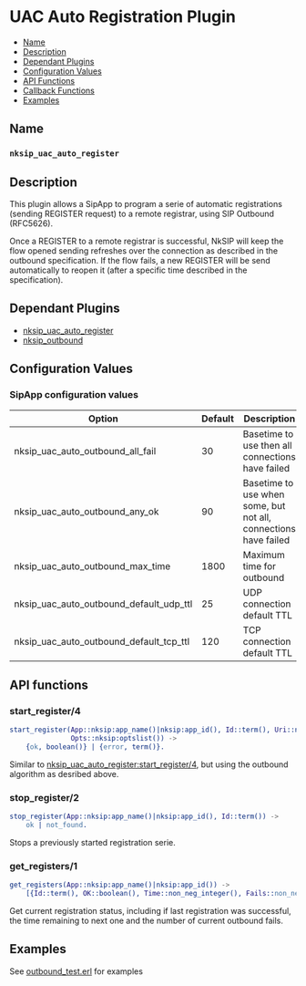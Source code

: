 # UAC Auto Registration Plugin

* [Name](#name)
* [Description](#description)
* [Dependant Plugins](#dependant-plugins)
* [Configuration Values](#configuration-values)
* [API Functions](#api-functions)
* [Callback Functions](#callback-functions)
* [Examples](#examples)


## Name
### `nksip_uac_auto_register`


## Description

This plugin allows a SipApp to program a serie of automatic registrations (sending REGISTER request) to a remote registrar, using SIP Outbound (RFC5626).

Once a REGISTER to a remote registrar is successful, NkSIP will keep the flow opened sending refreshes over the connection as described in the outbound specification. If the flow fails, a new REGISTER will be send automatically to reopen it (after a specific time described in the specification).


## Dependant Plugins

* [nksip_uac_auto_register](#auto_register.md)
* [nksip_outbound](#outbound.md)


## Configuration Values

### SipApp configuration values

Option|Default|Description
---|---|---
nksip_uac_auto_outbound_all_fail|30|Basetime to use then all connections have failed
nksip_uac_auto_outbound_any_ok|90|Basetime to use when some, but not all, connections have failed
nksip_uac_auto_outbound_max_time|1800|Maximum time for outbound
nksip_uac_auto_outbound_default_udp_ttl|25|UDP connection default TTL
nksip_uac_auto_outbound_default_tcp_ttl|120|TCP connection default TTL


## API functions

### start_register/4

```erlang
start_register(App::nksip:app_name()|nksip:app_id(), Id::term(), Uri::nksip:user_uri(),
			   Opts::nksip:optslist()) -> 
    {ok, boolean()} | {error, term()}.
```

Similar to [nksip_uac_auto_register:start_register/4](#auto_register.md#start_register4), but using the outbound algorithm as desribed above.


### stop_register/2

```erlang
stop_register(App::nksip:app_name()|nksip:app_id(), Id::term()) -> 
    ok | not_found.
```

Stops a previously started registration serie.


### get_registers/1

```erlang
get_registers(App::nksip:app_name()|nksip:app_id()) -> 
    [{Id::term(), OK::boolean(), Time::non_neg_integer(), Fails::non_neg_integer}].
```
Get current registration status, including if last registration was successful, the time remaining to next one and the number of current outbound fails.
 


## Examples

See [outbound_test.erl](../../test/outbound_test.erl) for examples



